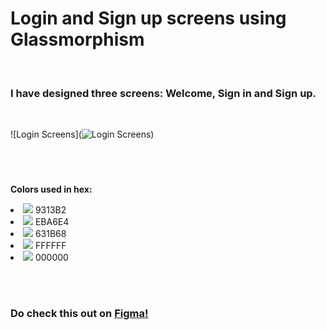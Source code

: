 # Login and Sign up screens using Glassmorphism
<br/>

### I have designed three screens: Welcome, Sign in and Sign up.

<br/>

![Login Screens](![Login Screens](https://user-images.githubusercontent.com/56426767/143467593-15d866d4-e825-43f4-b3d5-a52f36ff5c70.png))

<br/><br/>
### <ul>
  <b>Colors used in hex:</b>
  <li><img src="https://via.placeholder.com/15/9313B2/000000?text=+ "> 9313B2</li>
  <li><img src="https://via.placeholder.com/15/EBA6E4/000000?text=+ "> EBA6E4</li>
  <li><img src="https://via.placeholder.com/15/631B68/000000?text=+ "> 631B68</li>
  <li><img src="https://via.placeholder.com/15/FFFFFF/000000?text=+ "> FFFFFF</li>
  <li><img src="https://via.placeholder.com/15/000000/000000?text=+ "> 000000</li></ul>

<br/><br/>
### Do check this out on <a href="https://www.figma.com/community/file/1045707503852764986/Login-Screens-using-glassmorphism">Figma!</a>
